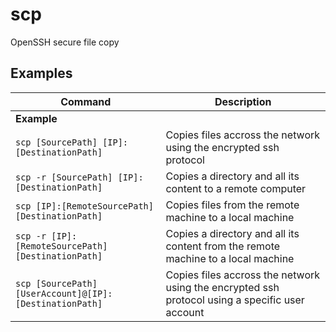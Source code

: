 # scp

OpenSSH secure file copy

## Examples

| **Command**   | **Description**   |
| --------------|-------------------|
| **Example** |
| `scp [SourcePath] [IP]:[DestinationPath]` | Copies files accross the network using the encrypted ssh protocol |
| `scp -r [SourcePath] [IP]:[DestinationPath]` | Copies a directory and all its content to a remote computer |
| `scp [IP]:[RemoteSourcePath] [DestinationPath]` | Copies files from the remote machine to a local machine|
| `scp -r [IP]:[RemoteSourcePath] [DestinationPath]` | Copies a directory and all its content from the remote machine to a local machine|
| `scp [SourcePath] [UserAccount]@[IP]:[DestinationPath]` | Copies files accross the network using the encrypted ssh protocol using a specific user account |
